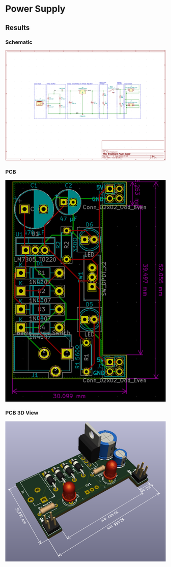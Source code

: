 # Power Supply

## Results
### Schematic
![Schematic](Results/Power_Supply_Schematic.png)

### PCB 
![PCB](Results/Power_Supply_PCB.png)

### PCB 3D View
![3D View](Results/Power_Supply_3D.png)
